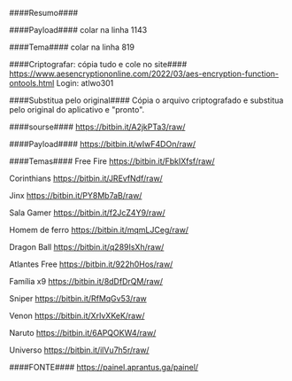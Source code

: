 ####Resumo####

####Payload####
colar na linha 1143

####Tema####
colar na linha 819

####Criptografar: cópia tudo e cole no site####
https://www.aesencryptiononline.com/2022/03/aes-encryption-function-ontools.html
Login: atlwo301

####Substitua pelo original####
Cópia o arquivo criptografado e substitua pelo original do aplicativo e "pronto".

####sourse####
https://bitbin.it/A2jkPTa3/raw/

####Payload####
https://bitbin.it/wIwF4DOn/raw/

####Temas####
Free Fire
https://bitbin.it/FbkIXfsf/raw/

Corinthians
https://bitbin.it/JREvfNdf/raw/

Jinx
https://bitbin.it/PY8Mb7aB/raw/

Sala Gamer
https://bitbin.it/f2JcZ4Y9/raw/

Homem de ferro
https://bitbin.it/mqmLJCeg/raw/

Dragon Ball
https://bitbin.it/q289IsXh/raw/

Atlantes Free
https://bitbin.it/922h0Hos/raw/

Família x9
https://bitbin.it/8dDfDrQM/raw/

Sniper
https://bitbin.it/RfMqGv53/raw

Venon
https://bitbin.it/XrIvXKeK/raw/

Naruto
https://bitbin.it/6APQOKW4/raw/

Universo
https://bitbin.it/ilVu7h5r/raw/

####FONTE####
https://painel.aprantus.ga/painel/
